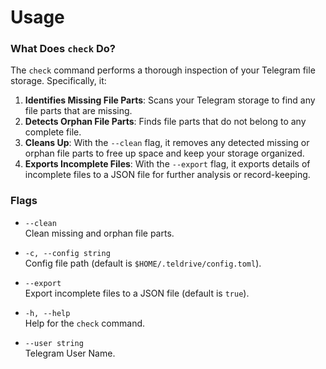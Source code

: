 # Usage

### What Does `check` Do?

The `check` command performs a thorough inspection of your Telegram file storage. Specifically, it:

1. **Identifies Missing File Parts**: Scans your Telegram storage to find any file parts that are missing.
2. **Detects Orphan File Parts**: Finds file parts that do not belong to any complete file.
3. **Cleans Up**: With the `--clean` flag, it removes any detected missing or orphan file parts to free up space and keep your storage organized.
4. **Exports Incomplete Files**: With the `--export` flag, it exports details of incomplete files to a JSON file for further analysis or record-keeping.

### Flags

- `--clean`  
  Clean missing and orphan file parts.
  
- `-c, --config string`  
  Config file path (default is `$HOME/.teldrive/config.toml`).
  
- `--export`  
  Export incomplete files to a JSON file (default is `true`).
  
- `-h, --help`  
  Help for the `check` command.
  
- `--user string`  
  Telegram User Name.